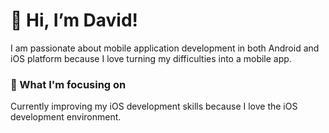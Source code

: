 # 👋 Hi, I’m David!
I am passionate about mobile application development in both Android and iOS platform because I love turning my difficulties into a mobile app.

### 📖 What I'm focusing on
Currently improving my iOS development skills because I love the iOS development environment.

<!---
DavidGXR/DavidGXR is a ✨ special ✨ repository because its `README.md` (this file) appears on your GitHub profile.
You can click the Preview link to take a look at your changes.
--->
